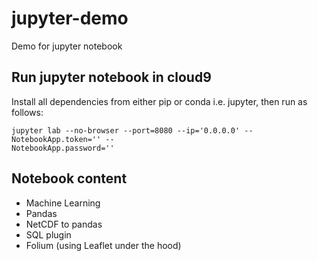# jupyter-demo
Demo for jupyter notebook

## Run jupyter notebook in cloud9

Install all dependencies from either pip or conda i.e. jupyter, then run as follows:

```
jupyter lab --no-browser --port=8080 --ip='0.0.0.0' --NotebookApp.token='' --
NotebookApp.password=''
```

## Notebook content
* Machine Learning
* Pandas
* NetCDF to pandas
* SQL plugin
* Folium (using Leaflet under the hood)
